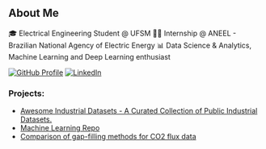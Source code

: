 ## About Me

🎓 Electrical Engineering Student @ UFSM 
👨‍💻 Internship @ ANEEL - Brazilian National Agency of Electric Energy 
📊 Data Science & Analytics, Machine Learning and Deep Learning enthusiast

[![GitHub Profile](https://img.shields.io/badge/GitHub-bernardogoltz-181717?style=flat&logo=github)](https://github.com/bernardogoltz) 
[![LinkedIn](https://img.shields.io/badge/LinkedIn-Bernardo_Ivo_Goltz-blue?style=flat&logo=linkedin)](https://www.linkedin.com/in/bernardogoltz)

### Projects: 
- [Awesome Industrial Datasets - A Curated Collection of Public Industrial Datasets.](https://github.com/bernardogoltz/awesome-industrial-datasets)
- [Machine Learning Repo](https://github.com/bernardogoltz/machine-learning-cookbook)
- [Comparison of gap-filling methods for CO2 flux data](https://periodicos.ufsm.br/cienciaenatura/article/view/80997)


